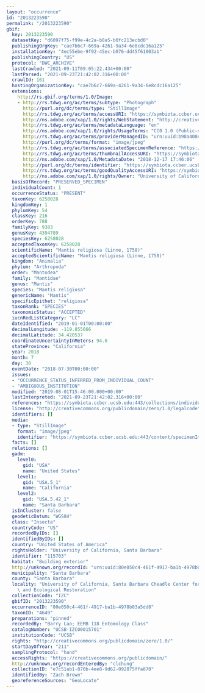 ```yaml
---
layout: "occurrence"
id: "2013223590"
permalink: "/2013223590"
gbif:
  key: 2013223590
  datasetKey: "d6097f75-f99e-4c2a-b8a5-b0fc213ecbd0"
  publishingOrgKey: "cae7b6c7-669a-4261-9a34-6e8cdc16a125"
  installationKey: "4ec55ebe-9f92-45ec-b076-dd45f61003ab"
  publishingCountry: "US"
  protocol: "DWC_ARCHIVE"
  lastCrawled: "2021-09-11T09:05:22.434+00:00"
  lastParsed: "2021-09-23T21:42:02.316+00:00"
  crawlId: 161
  hostingOrganizationKey: "cae7b6c7-669a-4261-9a34-6e8cdc16a125"
  extensions:
    http://rs.gbif.org/terms/1.0/Image:
    - http://rs.tdwg.org/ac/terms/subtype: "Photograph"
      http://purl.org/dc/terms/type: "StillImage"
      http://rs.tdwg.org/ac/terms/accessURI: "https://symbiota.ccber.ucsb.edu:443/content/specimenImages/UCSB_IZC/UCSB-IZC00015/UCSB-IZC00015701_lg.jpg"
      http://ns.adobe.com/xap/1.0/rights/WebStatement: "http://creativecommons.org/publicdomain/zero/1.0/"
      http://rs.tdwg.org/ac/terms/metadataLanguage: "en"
      http://ns.adobe.com/xap/1.0/rights/UsageTerms: "CC0 1.0 (Public-domain)"
      http://rs.tdwg.org/ac/terms/providerManagedID: "urn:uuid:b98a408e-b9d9-4eee-b065-54ca04bd6add"
      http://purl.org/dc/terms/format: "image/jpeg"
      http://rs.tdwg.org/ac/terms/associatedSpecimenReference: "https://symbiota.ccber.ucsb.edu:443/collections/individual/index.php?occid=115703"
      http://rs.tdwg.org/ac/terms/thumbnailAccessURI: "https://symbiota.ccber.ucsb.edu:443/content/specimenImages/UCSB_IZC/UCSB-IZC00015/UCSB-IZC00015701_tn.jpg"
      http://ns.adobe.com/xap/1.0/MetadataDate: "2018-12-17 17:46:06"
      http://purl.org/dc/terms/identifier: "https://symbiota.ccber.ucsb.edu:443/content/specimenImages/UCSB_IZC/UCSB-IZC00015/UCSB-IZC00015701_lg.jpg"
      http://rs.tdwg.org/ac/terms/goodQualityAccessURI: "https://symbiota.ccber.ucsb.edu:443/content/specimenImages/UCSB_IZC/UCSB-IZC00015/UCSB-IZC00015701.jpg"
      http://ns.adobe.com/xap/1.0/rights/Owner: "University of California, Santa Barbara"
  basisOfRecord: "PRESERVED_SPECIMEN"
  individualCount: 1
  occurrenceStatus: "PRESENT"
  taxonKey: 6258028
  kingdomKey: 1
  phylumKey: 54
  classKey: 216
  orderKey: 788
  familyKey: 9383
  genusKey: 4394789
  speciesKey: 6258028
  acceptedTaxonKey: 6258028
  scientificName: "Mantis religiosa (Linne, 1758)"
  acceptedScientificName: "Mantis religiosa (Linne, 1758)"
  kingdom: "Animalia"
  phylum: "Arthropoda"
  order: "Mantodea"
  family: "Mantidae"
  genus: "Mantis"
  species: "Mantis religiosa"
  genericName: "Mantis"
  specificEpithet: "religiosa"
  taxonRank: "SPECIES"
  taxonomicStatus: "ACCEPTED"
  iucnRedListCategory: "LC"
  dateIdentified: "2019-01-01T00:00:00"
  decimalLongitude: -119.855666
  decimalLatitude: 34.420537
  coordinateUncertaintyInMeters: 94.0
  stateProvince: "California"
  year: 2018
  month: 7
  day: 30
  eventDate: "2018-07-30T00:00:00"
  issues:
  - "OCCURRENCE_STATUS_INFERRED_FROM_INDIVIDUAL_COUNT"
  - "AMBIGUOUS_INSTITUTION"
  modified: "2019-08-01T15:46:00.000+00:00"
  lastInterpreted: "2021-09-23T21:42:02.316+00:00"
  references: "https://symbiota.ccber.ucsb.edu:443/collections/individual/index.php?occid=115703"
  license: "http://creativecommons.org/publicdomain/zero/1.0/legalcode"
  identifiers: []
  media:
  - type: "StillImage"
    format: "image/jpeg"
    identifier: "https://symbiota.ccber.ucsb.edu:443/content/specimenImages/UCSB_IZC/UCSB-IZC00015/UCSB-IZC00015701_lg.jpg"
  facts: []
  relations: []
  gadm:
    level0:
      gid: "USA"
      name: "United States"
    level1:
      gid: "USA.5_1"
      name: "California"
    level2:
      gid: "USA.5.42_1"
      name: "Santa Barbara"
  isInCluster: false
  geodeticDatum: "WGS84"
  class: "Insecta"
  countryCode: "US"
  recordedByIDs: []
  identifiedByIDs: []
  country: "United States of America"
  rightsHolder: "University of California, Santa Barbara"
  identifier: "115703"
  habitat: "Building exterior"
  http://unknown.org/recordId: "urn:uuid:80e050c4-461f-4917-ba1b-4978b03a5dd8"
  municipality: "Santa Barbara"
  county: "Santa Barbara"
  locality: "University of California, Santa Barbara Cheadle Center for Biodiversity\
    \ and Ecological Restoration"
  collectionCode: "IZC"
  gbifID: "2013223590"
  occurrenceID: "80e050c4-461f-4917-ba1b-4978b03a5dd8"
  taxonID: "4649"
  preparations: "pinned"
  recordedBy: "Barry Lao; EEMB 118 Entomology Class"
  catalogNumber: "UCSB-IZC00015701"
  institutionCode: "UCSB"
  rights: "http://creativecommons.org/publicdomain/zero/1.0/"
  startDayOfYear: "211"
  samplingProtocol: "hand"
  accessRights: "https://creativecommons.org/publicdomain/"
  http://unknown.org/recordEnteredBy: "clchung"
  collectionID: "e7c51ab1-870b-4ee8-9d62-092875ffa870"
  identifiedBy: "Zach Brown"
  georeferenceSources: "GeoLocate"
---
```

